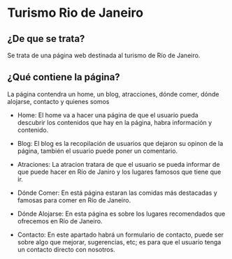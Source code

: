 # Turismo Rio de Janeiro

## ¿De que se trata?

Se trata de una página web destinada al turismo de Río de Janeiro.

## ¿Qué contiene la página?

La página contendra un home, un blog, atracciones, dónde comer, dónde alojarse, contacto y quienes somos

- Home: El home va a hacer una página de que el usuario pueda descubrir los contenidos que hay en la página, habra información y contenido.

- Blog: El blog es la recopilación de usuarios que dejaron su opinon de la página, también el usuario puede poner un comentario.

- Atraciones: La atracion tratara de que el usuario se pueda informar de que puede hacer en Río de Janiro y los lugares famosos que tiene que ir.

- Dónde Comer: En está página estaran las comidas más destacadas y famosas para comer en Río de Janeiro.

- Dónde Alojarse: En esta página es sobre los lugares recomendados que ofrecemos en Río de Janeiro.

- Contacto: En este apartado habrá un formulario de contacto, puede ser sobre algo que mejorar, sugerencias, etc; es para que el usuario tenga un contacto directo con nosotros.